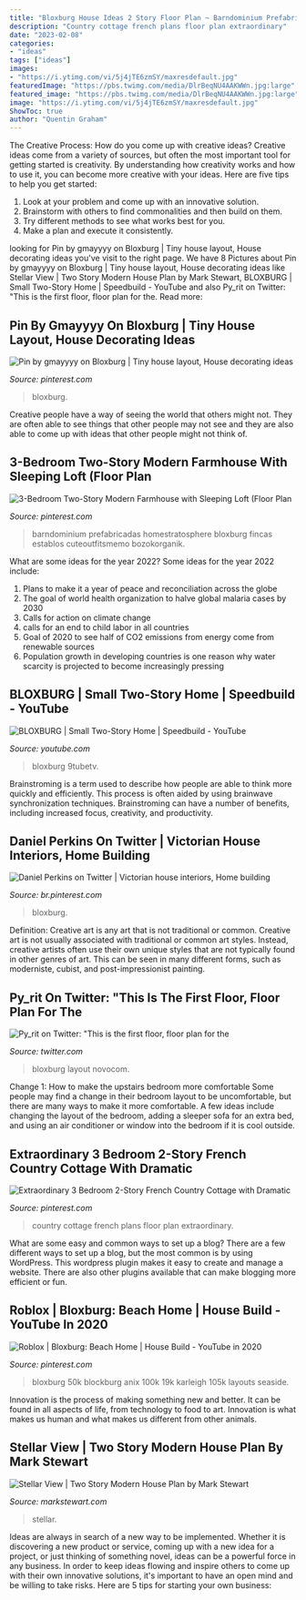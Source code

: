 ```yaml
---
title: "Bloxburg House Ideas 2 Story Floor Plan ~ Barndominium Prefabricadas Homestratosphere Bloxburg Fincas Establos Cuteoutfitsmemo Bozokorganik"
description: "Country cottage french plans floor plan extraordinary"
date: "2023-02-08"
categories:
- "ideas"
tags: ["ideas"]
images:
- "https://i.ytimg.com/vi/5j4jTE6zmSY/maxresdefault.jpg"
featuredImage: "https://pbs.twimg.com/media/DlrBeqNU4AAKWWn.jpg:large"
featured_image: "https://pbs.twimg.com/media/DlrBeqNU4AAKWWn.jpg:large"
image: "https://i.ytimg.com/vi/5j4jTE6zmSY/maxresdefault.jpg"
ShowToc: true
author: "Quentin Graham"
---
```



The Creative Process: How do you come up with creative ideas?
Creative ideas come from a variety of sources, but often the most important tool for getting started is creativity. By understanding how creativity works and how to use it, you can become more creative with your ideas. Here are five tips to help you get started: 
1. Look at your problem and come up with an innovative solution.
2. Brainstorm with others to find commonalities and then build on them. 
3. Try different methods to see what works best for you. 
4. Make a plan and execute it consistently. 

	

		
looking for Pin by gmayyyy on Bloxburg | Tiny house layout, House decorating ideas you've visit to the right page. We have 8 Pictures about Pin by gmayyyy on Bloxburg | Tiny house layout, House decorating ideas like Stellar View | Two Story Modern House Plan by Mark Stewart, BLOXBURG | Small Two-Story Home | Speedbuild - YouTube and also Py_rit on Twitter: &quot;This is the first floor, floor plan for the. Read more:
		
    
## Pin By Gmayyyy On Bloxburg | Tiny House Layout, House Decorating Ideas

<img loading=lazy src="https://i.pinimg.com/736x/8b/8f/bd/8b8fbde1499e129c3f4becbe9175ad57.jpg" onerror="this.onerror=null;this.src='https://tse1.mm.bing.net/th?id=OIP.4Rpvl7nDhoFdG5z9jVSd3gHaEM&amp;pid=15.1';" alt="Pin by gmayyyy on Bloxburg | Tiny house layout, House decorating ideas">

_Source: pinterest.com_

>bloxburg. 

	

Creative people have a way of seeing the world that others might not. They are often able to see things that other people may not see and they are also able to come up with ideas that other people might not think of.

    
## 3-Bedroom Two-Story Modern Farmhouse With Sleeping Loft (Floor Plan

<img loading=lazy src="https://i.pinimg.com/736x/f2/de/58/f2de58e58a1d8c319a1ed11ff925e8c1.jpg" onerror="this.onerror=null;this.src='https://tse4.mm.bing.net/th?id=OIP.YWzADUX6VbXptMJz8QplewHaLH&amp;pid=15.1';" alt="3-Bedroom Two-Story Modern Farmhouse with Sleeping Loft (Floor Plan">

_Source: pinterest.com_

>barndominium prefabricadas homestratosphere bloxburg fincas establos cuteoutfitsmemo bozokorganik. 

	

What are some ideas for the year 2022?
Some ideas for the year 2022 include:
1. Plans to make it a year of peace and reconciliation across the globe 
2. The goal of world health organization to halve global malaria cases by 2030 
3. Calls for action on climate change 
4. calls for an end to child labor in all countries 
5. Goal of 2020 to see half of CO2 emissions from energy come from renewable sources 
6. Population growth in developing countries is one reason why water scarcity is projected to become increasingly pressing 

    
## BLOXBURG | Small Two-Story Home | Speedbuild - YouTube

<img loading=lazy src="https://i.ytimg.com/vi/5j4jTE6zmSY/maxresdefault.jpg" onerror="this.onerror=null;this.src='https://tse2.mm.bing.net/th?id=OIP.eXidtIlYMwWg0w4iZZQPxQHaEK&amp;pid=15.1';" alt="BLOXBURG | Small Two-Story Home | Speedbuild - YouTube">

_Source: youtube.com_

>bloxburg 9tubetv. 

	

Brainstroming is a term used to describe how people are able to think more quickly and efficiently. This process is often aided by using brainwave synchronization techniques. Brainstroming can have a number of benefits, including increased focus, creativity, and productivity.

    
## Daniel Perkins On Twitter | Victorian House Interiors, Home Building

<img loading=lazy src="https://i.pinimg.com/736x/4e/57/72/4e57722daa977bbf0069aba3d5077a4a.jpg" onerror="this.onerror=null;this.src='https://tse2.mm.bing.net/th?id=OIP.8FNcS2osq8uoEDFCLX6kcgHaH6&amp;pid=15.1';" alt="Daniel Perkins on Twitter | Victorian house interiors, Home building">

_Source: br.pinterest.com_

>bloxburg. 

	

Definition: Creative art is any art that is not traditional or common.
Creative art is not usually associated with traditional or common art styles. Instead, creative artists often use their own unique styles that are not typically found in other genres of art. This can be seen in many different forms, such as moderniste, cubist, and post-impressionist painting.

    
## Py_rit On Twitter: &quot;This Is The First Floor, Floor Plan For The

<img loading=lazy src="https://pbs.twimg.com/media/DlrBeqNU4AAKWWn.jpg:large" onerror="this.onerror=null;this.src='https://tse3.mm.bing.net/th?id=OIP.8N5_Jb3yMrBLYgmPGCgLCQHaFq&amp;pid=15.1';" alt="Py_rit on Twitter: &quot;This is the first floor, floor plan for the">

_Source: twitter.com_

>bloxburg layout novocom. 

	

Change 1: How to make the upstairs bedroom more comfortable
Some people may find a change in their bedroom layout to be uncomfortable, but there are many ways to make it more comfortable. A few ideas include changing the layout of the bedroom, adding a sleeper sofa for an extra bed, and using an air conditioner or window into the bedroom if it is cool outside.

    
## Extraordinary 3 Bedroom 2-Story French Country Cottage With Dramatic

<img loading=lazy src="https://i.pinimg.com/736x/0d/a5/0f/0da50fec982b6b7a059f9c24ce9905ed.jpg" onerror="this.onerror=null;this.src='https://tse3.mm.bing.net/th?id=OIP.8vX6euQFXE1VZk8Nkt8MzAHaLH&amp;pid=15.1';" alt="Extraordinary 3 Bedroom 2-Story French Country Cottage with Dramatic">

_Source: pinterest.com_

>country cottage french plans floor plan extraordinary. 

	

What are some easy and common ways to set up a blog?
There are a few different ways to set up a blog, but the most common is by using WordPress. This wordpress plugin makes it easy to create and manage a website. There are also other plugins available that can make blogging more efficient or fun.

    
## Roblox | Bloxburg: Beach Home | House Build - YouTube In 2020

<img loading=lazy src="https://i.pinimg.com/736x/01/71/49/017149e4a304c119a7b1fec9f20004f7.jpg" onerror="this.onerror=null;this.src='https://tse1.mm.bing.net/th?id=OIP.YbjW0exVY7to1KmnDb36hgHaFj&amp;pid=15.1';" alt="Roblox | Bloxburg: Beach Home | House Build - YouTube in 2020">

_Source: pinterest.com_

>bloxburg 50k blockburg anix 100k 19k karleigh 105k layouts seaside. 

	

Innovation is the process of making something new and better. It can be found in all aspects of life, from technology to food to art. Innovation is what makes us human and what makes us different from other animals.

    
## Stellar View | Two Story Modern House Plan By Mark Stewart

<img loading=lazy src="https://markstewart.com/wp-content/uploads/2020/08/MODERN-HOUSE-PLAN-SB-2384-STELLAR-VIEW-FRONT.jpg" onerror="this.onerror=null;this.src='https://tse2.mm.bing.net/th?id=OIP.QpweI1W5-Um33LQJHijm9AHaEK&amp;pid=15.1';" alt="Stellar View | Two Story Modern House Plan by Mark Stewart">

_Source: markstewart.com_

>stellar. 

	

Ideas are always in search of a new way to be implemented. Whether it is discovering a new product or service, coming up with a new idea for a project, or just thinking of something novel, ideas can be a powerful force in any business. In order to keep ideas flowing and inspire others to come up with their own innovative solutions, it's important to have an open mind and be willing to take risks. Here are 5 tips for starting your own business: 
